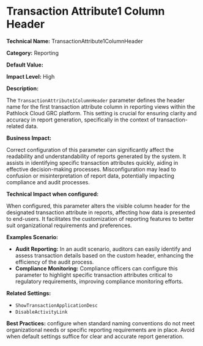 # Transaction Attribute1 Column Header

**Technical Name:** TransactionAttribute1ColumnHeader

**Category:** Reporting

**Default Value:**

**Impact Level:** High

**Description:**

The `TransactionAttribute1ColumnHeader` parameter defines the header name for the first transaction attribute column in reporting views within the Pathlock Cloud GRC platform. This setting is crucial for ensuring clarity and accuracy in report generation, specifically in the context of transaction-related data.

**Business Impact:**

Correct configuration of this parameter can significantly affect the readability and understandability of reports generated by the system. It assists in identifying specific transaction attributes quickly, aiding in effective decision-making processes. Misconfiguration may lead to confusion or misinterpretation of report data, potentially impacting compliance and audit processes.

**Technical Impact when configured:**

When configured, this parameter alters the visible column header for the designated transaction attribute in reports, affecting how data is presented to end-users. It facilitates the customization of reporting features to better suit organizational requirements and preferences.

**Examples Scenario:**

- **Audit Reporting:** In an audit scenario, auditors can easily identify and assess transaction details based on the custom header, enhancing the efficiency of the audit process.
- **Compliance Monitoring:** Compliance officers can configure this parameter to highlight specific transaction attributes critical to regulatory requirements, improving compliance monitoring efforts.

**Related Settings:**

- `ShowTransactionApplicationDesc`
- `DisableActivityLink`

**Best Practices:** configure when standard naming conventions do not meet organizational needs or specific reporting requirements are in place. Avoid when default settings suffice for clear and accurate report generation.